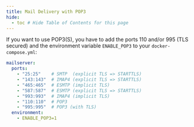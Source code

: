 ```yaml
---
title: Mail Delivery with POP3
hide:
  - toc # Hide Table of Contents for this page
---
```


If you want to use POP3(S), you have to add the ports 110 and/or 995 (TLS secured) and the environment variable `ENABLE_POP3` to your `docker-compose.yml`:

```yaml
mailserver:
  ports:
    - "25:25"    # SMTP  (explicit TLS => STARTTLS)
    - "143:143"  # IMAP4 (explicit TLS => STARTTLS)
    - "465:465"  # ESMTP (implicit TLS)
    - "587:587"  # ESMTP (explicit TLS => STARTTLS)
    - "993:993"  # IMAP4 (implicit TLS)
    - "110:110"  # POP3
    - "995:995"  # POP3 (with TLS)
  environment:
    - ENABLE_POP3=1
```
